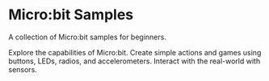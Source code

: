 # Micro:bit Samples

A collection of Micro:bit samples for beginners.

Explore the capabilities of Micro:bit.
Create simple actions and games using buttons, LEDs, radios, and accelerometers.
Interact with the real-world with sensors.

